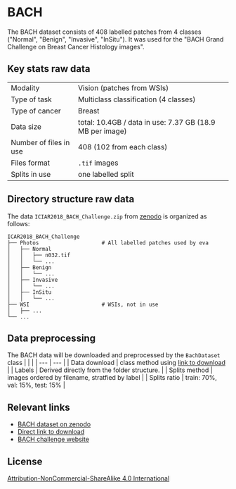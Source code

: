 # BACH

The BACH dataset consists of 408 labelled patches from 4 classes ("Normal", "Benign", "Invasive", "InSitu"). It was used for the "BACH Grand Challenge on Breast Cancer Histology images".


## Key stats raw data

|   |   |
| --- | --- |
| Modality | Vision (patches from WSIs) |
| Type of task | Multiclass classification (4 classes) |
| Type of cancer | Breast |
| Data size | total: 10.4GB / data in use: 7.37 GB (18.9 MB per image) |
| Number of files in use | 408 (102 from each class)|
| Files format | `.tif` images|
| Splits in use | one labelled split |


## Directory structure raw data

The data `ICIAR2018_BACH_Challenge.zip` from [zenodo](https://zenodo.org/records/3632035) is organized as follows:

```
ICAR2018_BACH_Challenge
├── Photos                    # All labelled patches used by eva
│   ├── Normal
│   │   ├── n032.tif
│   │   └── ...
│   ├── Benign
│   │   └── ...
│   ├── Invasive
│   │   └── ...
│   ├── InSitu
│   │   └── ...
├── WSI                       # WSIs, not in use
│   ├── ...
└── ...
```

## Data preprocessing

The BACH data will be downloaded and preprocessed by the `BachDataset` class
|   |   |
| --- | --- |
| Data download | class method using [link to download](https://zenodo.org/records/3632035/files/ICIAR2018_BACH_Challenge.zip?download=1) |
| Labels | Derived directly from the folder structure. |
| Splits method | images ordered by filename, stratfied by label |
| Splits ratio | train: 70%, val: 15%, test: 15% |

## Relevant links

* [BACH dataset on zenodo](https://zenodo.org/records/3632035)
* [Direct link to download](https://zenodo.org/records/3632035/files/ICIAR2018_BACH_Challenge.zip?download=1)
* [BACH challenge website](https://iciar2018-challenge.grand-challenge.org/home/)


## License

[Attribution-NonCommercial-ShareAlike 4.0 International](https://creativecommons.org/licenses/by-nc-nd/4.0/legalcode)

